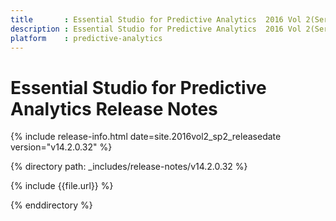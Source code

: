 ```yaml
---
title       : Essential Studio for Predictive Analytics  2016 Vol 2(Service Pack 2) Release Notes
description : Essential Studio for Predictive Analytics  2016 Vol 2(Service Pack 2) Release Notes
platform    : predictive-analytics
---
```


# Essential Studio for Predictive Analytics Release Notes

{% include release-info.html date=site.2016vol2_sp2_releasedate version="v14.2.0.32" %} 

{% directory path: _includes/release-notes/v14.2.0.32 %}

{% include {{file.url}} %}

{% enddirectory %}